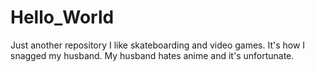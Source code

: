 # Hello_World
Just another repository
I like skateboarding and video games. It's how I snagged my husband. 
My husband hates anime and it's unfortunate.
